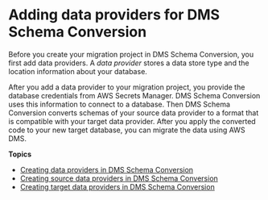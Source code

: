 # Adding data providers for DMS Schema Conversion<a name="data-providers"></a>

Before you create your migration project in DMS Schema Conversion, you first add data providers\. A *data provider* stores a data store type and the location information about your database\.

After you add a data provider to your migration project, you provide the database credentials from AWS Secrets Manager\. DMS Schema Conversion uses this information to connect to a database\. Then DMS Schema Conversion converts schemas of your source data provider to a format that is compatible with your target data provider\. After you apply the converted code to your new target database, you can migrate the data using AWS DMS\.

**Topics**
+ [Creating data providers in DMS Schema Conversion](data-providers-create.md)
+ [Creating source data providers in DMS Schema Conversion](data-providers-source.md)
+ [Creating target data providers in DMS Schema Conversion](data-providers-target.md)